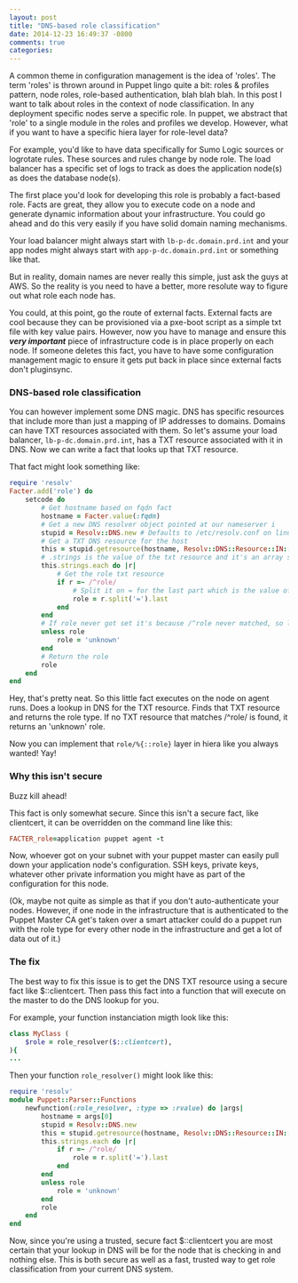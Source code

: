 ```yaml
---
layout: post
title: "DNS-based role classification"
date: 2014-12-23 16:49:37 -0800
comments: true
categories: 
---
```

A common theme in configuration management is the idea of 'roles'. The term 'roles' is thrown around in Puppet lingo quite a bit: roles & profiles pattern, node roles, role-based authentication, blah blah blah. In this post I want to talk about roles in the context of node classification. In any deployment specific nodes serve a specific role. In puppet, we abstract that 'role' to a single module in the roles and profiles we develop. However, what if you want to have a specific hiera layer for role-level data? 

For example, you'd like to have data specifically for Sumo Logic sources or logrotate rules. These sources and rules change by node role. The load balancer has a specific set of logs to track as does the application node(s) as does the database node(s). 

The first place you'd look for developing this role is probably a fact-based role. Facts are great, they allow you to execute code on a node and generate dynamic information about your infrastructure. You could go ahead and do this very easily if you have solid domain naming mechanisms. 

Your load balancer might always start with ```lb-p-dc.domain.prd.int``` and your app nodes might always start with ```app-p-dc.domain.prd.int``` or something like that. 

But in reality, domain names are never really this simple, just ask the guys at AWS. So the reality is you need to have a better, more resolute way to figure out what role each node has. 

You could, at this point, go the route of external facts. External facts are cool because they can be provisioned via a pxe-boot script as a simple txt file with key value pairs. However, now you have to manage and ensure this ***very important*** piece of infrastructure code is in place properly on each node. If someone deletes this fact, you have to have some configuration management magic to ensure it gets put back in place since external facts don't pluginsync. 

### DNS-based role classification
You can however implement some DNS magic. DNS has specific resources that include more than just a mapping of IP addresses to domains. Domains can have TXT resources associated with them. So let's assume your load balancer, ```lb-p-dc.domain.prd.int```, has a TXT resource associated with it in DNS. Now we can write a fact that looks up that TXT resource. 

That fact might look something like:
```ruby
require 'resolv'
Facter.add('role') do
	setcode do
		# Get hostname based on fqdn fact
		hostname = Facter.value(:fqdn)
		# Get a new DNS resolver object pointed at our nameserver i
		stupid = Resolv::DNS.new # Defaults to /etc/resolv.conf on linux envs
		# Get a TXT DNS resource for the host
		this = stupid.getresource(hostname, Resolv::DNS::Resource::IN::TXT)
		# .strings is the value of the txt resource and it's an array since you can have many txt resources
		this.strings.each do |r|
			# Get the role txt resource
			if r =~ /^role/
				# Split it on = for the last part which is the value of the role
				role = r.split('=').last
			end
		end
		# If role never got set it's because /^role never matched, so let's set this to unknown
		unless role
			role = 'unknown'
		end
		# Return the role
		role
	end
end
```

Hey, that's pretty neat. So this little fact executes on the node on agent runs. Does a lookup in DNS for the TXT resource. Finds that TXT resource and returns the role type. If no TXT resource that matches /^role/ is found, it returns an 'unknown' role. 

Now you can implement that ```role/%{::role}``` layer in hiera like you always wanted! Yay!

### Why this isn't secure
Buzz kill ahead!

This fact is only somewhat secure. Since this isn't a secure fact, like clientcert, it can be overridden on the command line like this:

```ruby
FACTER_role=application puppet agent -t
```

Now, whoever got on your subnet with your puppet master can easily pull down your application node's configuration. SSH keys, private keys, whatever other private information you might have as part of the configuration for this node.

(Ok, maybe not quite as simple as that if you don't auto-authenticate your nodes. However, if one node in the infrastructure that is authenticated to the Puppet Master CA get's taken over a smart attacker could do a puppet run with the role type for every other node in the infrastructure and get a lot of data out of it.) 

### The fix
The best way to fix this issue is to get the DNS TXT resource using a secure fact like $::clientcert. Then pass this fact into a function that will execute on the master to do the DNS lookup for you.

For example, your function instanciation migth look like this:

```ruby
class MyClass (
	$role = role_resolver($::clientcert),
){
...
```

Then your function ```role_resolver()``` might look like this:

```ruby
require 'resolv'
module Puppet::Parser::Functions
	newfunction(:role_resolver, :type => :rvalue) do |args|
		hostname = args[0]
		stupid = Resolv::DNS.new
		this = stupid.getresource(hostname, Resolv::DNS::Resource::IN::TXT)
		this.strings.each do |r|
			if r =~ /^role/
				role = r.split('=').last
			end
		end
		unless role
			role = 'unknown'
		end
		role
	end
end
```

Now, since you're using a trusted, secure fact $::clientcert you are most certain that your lookup in DNS will be for the node that is checking in and nothing else. This is both secure as well as a fast, trusted way to get role classification from your current DNS system.
